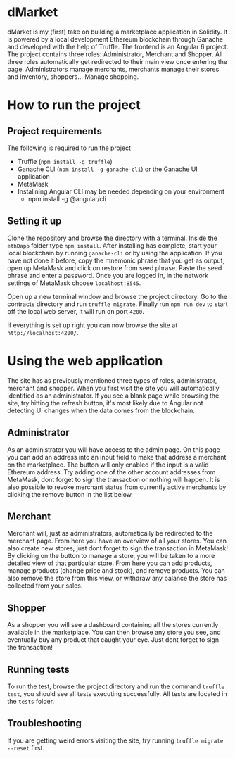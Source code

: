 # dMarket

dMarket is my (first) take on building a marketplace application in Solidity. It is powered by a local development Ethereum blockchain through Ganache and developed with the help of Truffle. The frontend is an Angular 6 project.
The project contains three roles: Administrator, Merchant and Shopper. All three roles automatically get redirected to their main view once entering the page. Administrators manage merchants, merchants manage their stores and inventory, shoppers... Manage shopping. 

# How to run the project

## Project requirements

The following is required to run the project
- Truffle (`npm install -g truffle`)
- Ganache CLI (`npm install -g ganache-cli`) or the Ganache UI application
- MetaMask
- Installning Angular CLI may be needed depending on your environment
	- npm install -g @angular/cli

## Setting it up
Clone the repository and browse the directory with a terminal. Inside the `ethDapp` folder type `npm install`.
After installing has complete, start your local blockchain by running `ganache-cli` or by using the application.
If you have not done it before, copy the mnemonic phrase that you get as output, open up MetaMask and click on restore from seed phrase. Paste the seed phrase and enter a password.
Once you are logged in, in the network settings of MetaMask choose `localhost:8545`.

Open up a new terminal window and browse the project directory. Go to the contracts directory and run `truffle migrate`.
Finally run `npm run dev` to start off the local web server, it will run on port `4200`.

If everything is set up right you can now browse the site at `http://localhost:4200/`.

# Using the web application
The site has as previously mentioned three types of roles, administrator, merchant and shopper.
When you first visit the site you will automatically identified as an administrator.
If you see a blank page while browsing the site, try hitting the refresh button, it's most likely due to Angular not detecting UI changes when the data comes from the blockchain.

## Administrator
As an administrator you will have access to the admin page. On this page you can add an address into an input field to make that address a merchant on the marketplace. The button will only enabled if the input is a valid Ethereum address.
Try adding one of the other account addresses from MetaMask, dont forget to sign the transaction or nothing will happen.
It is also possible to revoke merchant status from currently active merchants by clicking the remove button in the list below.

## Merchant
Merchant will, just as administrators, automatically be redirected to the merchant page. From here you have an overview of all your stores. You can also create new stores, just dont forget to sign the transaction in MetaMask!
By clicking on the button to manage a store, you will be taken to a more detailed view of that particular store. From here you can add products, manage products (change price and stock), and remove products. You can also remove the store from this view, or withdraw any balance the store has collected from your sales.

## Shopper
As a shopper you will see a dashboard containing all the stores currently available in the marketplace. You can then browse any store you see, and eventually buy any product that caught your eye. Just dont forget to sign the transaction!


## Running tests
To run the test, browse the project directory and run the command `truffle test`, you should see all tests executing successfully.
All tests are located in the `tests` folder.

## Troubleshooting
If you are getting weird errors visiting the site, try running `truffle migrate --reset` first. 
